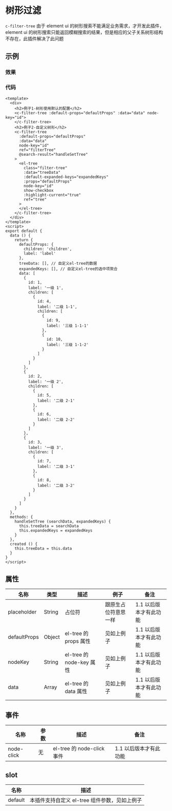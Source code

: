# 树形过滤

`c-filter-tree`
由于 element ui 的树形搜索不能满足业务需求，才开发此插件，element ui 的树形搜索只能返回模糊搜索的结果，但是相应的父子关系树形结构不存在，此插件解决了此问题

## 示例

### 效果

<Demo>
  <FilterTreeDemo/>
</Demo>

### 代码

```vue
<template>
  <div>
    <h2>例子1-树形使用默认的配置</h2>
    <c-filter-tree :default-props="defaultProps" :data="data" node-key="id">
    </c-filter-tree>
    <h2>例子2-自定义树形</h2>
    <c-filter-tree
      :default-props="defaultProps"
      :data="data"
      node-key="id"
      ref="filterTree"
      @search-result="handleSetTree"
    >
      <el-tree
        class="filter-tree"
        :data="treeData"
        :default-expanded-keys="expandedKeys"
        :props="defaultProps"
        node-key="id"
        show-checkbox
        :highlight-current="true"
        ref="tree"
      >
      </el-tree>
    </c-filter-tree>
  </div>
</template>
<script>
export default {
  data () {
    return {
      defaultProps: {
        children: 'children',
        label: 'label'
      },
      treeData: [], // 自定义el-tree的数据
      expandedKeys: [], // 自定义el-tree的选中项聚合
      data: [
        {
          id: 1,
          label: '一级 1',
          children: [
            {
              id: 4,
              label: '二级 1-1',
              children: [
                {
                  id: 9,
                  label: '三级 1-1-1'
                },
                {
                  id: 10,
                  label: '三级 1-1-2'
                }
              ]
            }
          ]
        },
        {
          id: 2,
          label: '一级 2',
          children: [
            {
              id: 5,
              label: '二级 2-1'
            },
            {
              id: 6,
              label: '二级 2-2'
            }
          ]
        },
        {
          id: 3,
          label: '一级 3',
          children: [
            {
              id: 7,
              label: '二级 3-1'
            },
            {
              id: 8,
              label: '二级 3-2'
            }
          ]
        }
      ]
    }
  },
  methods: {
    handleSetTree (searchData, expandedKeys) {
      this.treeData = searchData
      this.expandedKeys = expandedKeys
    }
  },
  created () {
    this.treeData = this.data
  }
}
</script>
```

## 属性

| 名称         | 类型   | 描述                     | 例子                 | 备注                   |
| ------------ | ------ | ------------------------ | -------------------- | ---------------------- |
| placeholder  | String | 占位符                   | 跟原生占位符意思一样 | 1.1 以后版本才有此功能 |
| defaultProps | Object | el-tree 的 props 属性    | 见如上例子           | 1.1 以后版本才有此功能 |
| nodeKey      | String | el-tree 的 node-key 属性 | 见如上例子           | 1.1 以后版本才有此功能 |
| data         | Array  | el-tree 的 data 属性     | 见如上例子           | 1.1 以后版本才有此功能 |

## 事件

| 名称       | 参数 | 描述                       | 备注                   |
| ---------- | ---- | -------------------------- | ---------------------- |
| node-click | 无   | el-tree 的 node-click 事件 | 1.1 以后版本才有此功能 |

## slot

| 名称    | 描述                                          |
| ------- | --------------------------------------------- |
| default | 本插件支持自定义 el-tree 组件参数，见如上例子 |
